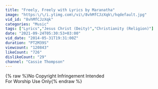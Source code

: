 ```yaml
---
title: "Freely, Freely with Lyrics by Maranatha"
image: "https:\/\/i.ytimg.com\/vi\/8vhMfCJzXqk\/hqdefault.jpg"
vid_id: "8vhMfCJzXqk"
categories: "Music"
tags: ["Lyrics","Jesus Christ (Deity)","Christianity (Religion)"]
date: "2021-09-24T05:30:53+03:00"
vid_date: "2014-05-31T19:31:00Z"
duration: "PT2M39S"
viewcount: "120843"
likeCount: "726"
dislikeCount: "29"
channel: "Cassie Thompson"
---
```

{% raw %}No Copyright Infringement Intended<br />For Worship Use Only{% endraw %}
